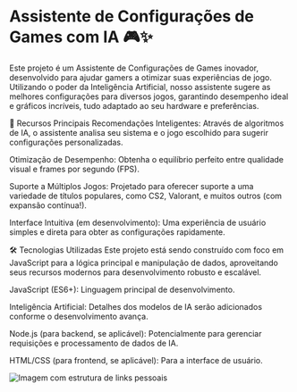 # Assistente de Configurações de Games com IA 🎮✨
Este projeto é um Assistente de Configurações de Games inovador, desenvolvido para ajudar gamers a otimizar suas experiências de jogo. Utilizando o poder da Inteligência Artificial, nosso assistente sugere as melhores configurações para diversos jogos, garantindo desempenho ideal e gráficos incríveis, tudo adaptado ao seu hardware e preferências.

🌟 Recursos Principais
Recomendações Inteligentes: Através de algoritmos de IA, o assistente analisa seu sistema e o jogo escolhido para sugerir configurações personalizadas.

Otimização de Desempenho: Obtenha o equilíbrio perfeito entre qualidade visual e frames por segundo (FPS).

Suporte a Múltiplos Jogos: Projetado para oferecer suporte a uma variedade de títulos populares, como CS2, Valorant, e muitos outros (com expansão contínua!).

Interface Intuitiva (em desenvolvimento): Uma experiência de usuário simples e direta para obter as configurações rapidamente.

🛠️ Tecnologias Utilizadas
Este projeto está sendo construído com foco em JavaScript para a lógica principal e manipulação de dados, aproveitando seus recursos modernos para desenvolvimento robusto e escalável.

JavaScript (ES6+): Linguagem principal de desenvolvimento.

Inteligência Artificial: Detalhes dos modelos de IA serão adicionados conforme o desenvolvimento avança.

Node.js (para backend, se aplicável): Potencialmente para gerenciar requisições e processamento de dados de IA.

HTML/CSS (para frontend, se aplicável): Para a interface de usuário.

![Imagem com estrutura de links pessoais](./assets/assets/capa.png) 

